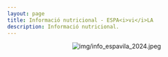 ```yaml
---
layout: page
title: Informació nutricional - ESPA<i>vi</i>LA
description: Informació nutricional.
---
```


<center><img class="ipsImage" src="https://torresdelaserra.github.io/img/info_espavila_2024.jpeg" alt="img/info_espavila_2024.jpeg"></center>

